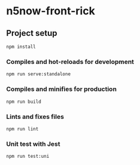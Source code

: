 # n5now-front-rick

## Project setup
```
npm install
```

### Compiles and hot-reloads for development
```
npm run serve:standalone
```

### Compiles and minifies for production
```
npm run build
```

### Lints and fixes files
```
npm run lint
```
### Unit test with Jest
```
npm run test:uni
```
